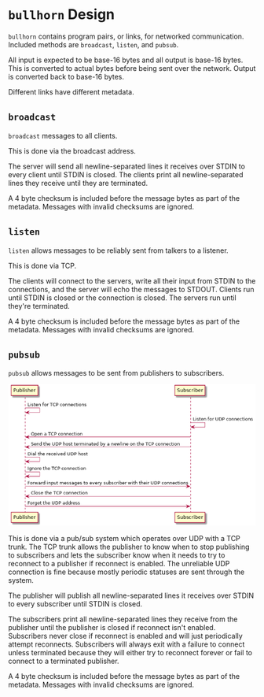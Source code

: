 # `bullhorn` Design

`bullhorn` contains program pairs, or links, for networked communication.
Included methods are `broadcast`, `listen`, and `pubsub`.

All input is expected to be base-16 bytes and all output is base-16 bytes. This
is converted to actual bytes before being sent over the network. Output is
converted back to base-16 bytes.

Different links have different metadata.

## `broadcast`

`broadcast` messages to all clients.

This is done via the broadcast address.

The server will send all newline-separated lines it receives over STDIN to every
client until STDIN is closed. The clients print all newline-separated lines they
receive until they are terminated.

A 4 byte checksum is included before the message bytes as part of the metadata.
Messages with invalid checksums are ignored.

## `listen`

`listen` allows messages to be reliably sent from talkers to a listener.

This is done via TCP.

The clients will connect to the servers, write all their input from STDIN to the
connections, and the server will echo the messages to STDOUT. Clients run until
STDIN is closed or the connection is closed. The servers run until they're
terminated.

A 4 byte checksum is included before the message bytes as part of the metadata.
Messages with invalid checksums are ignored.

## `pubsub`

`pubsub` allows messages to be sent from publishers to subscribers.

![Sequence Diagram](sequence.png)

This is done via a pub/sub system which operates over UDP with a TCP trunk. The
TCP trunk allows the publisher to know when to stop publishing to subscribers
and lets the subscriber know when it needs to try to reconnect to a publisher if
reconnect is enabled. The unreliable UDP connection is fine because mostly
periodic statuses are sent through the system.

The publisher will publish all newline-separated lines it receives over STDIN to
every subscriber until STDIN is closed.

The subscribers print all newline-separated lines they receive from the
publisher until the publisher is closed if reconnect isn't enabled. Subscribers
never close if reconnect is enabled and will just periodically attempt
reconnects. Subscribers will always exit with a failure to connect
unless terminated because they will either try to reconnect forever or fail to
connect to a terminated publisher.

A 4 byte checksum is included before the message bytes as part of the metadata.
Messages with invalid checksums are ignored.
